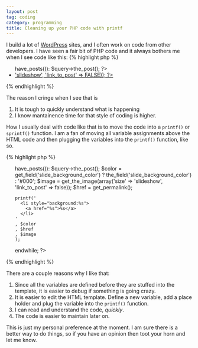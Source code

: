 ```yaml
---
layout: post
tag: coding
category: programming
title: Cleaning up your PHP code with printf
---
```


I build a lot of [WordPress](http://wordpress.org/) sites, and I often work on code from other developers. I have seen a fair bit of PHP code and it always bothers me when I see code like this:
{% highlight php %}
<ul class="slides">
  <?php while($query->have_posts()): $query->the_post(); ?>
    <li style="background:<?php if(get_field('slide_background_color')): the_field('slide_background_color'); else: echo '#000'; endif; ?>">
      <a href="<?php the_permalink() ?>"> <?php get_the_image(array('size' => 'slideshow', 'link_to_post' => FALSE)); ?> </a>
    </li>
  <?php endwhile; ?>
</ul>
{% endhighlight %}

The reason I cringe when I see that is 
1. It is tough to quickly understand what is happening
1. I know mantainence time for that style of coding is higher.

How I usually deal with code like that is to move the code into a ```printf()``` or ```sprintf()``` function. I am a fan of moving all variable assignments above the HTML code and then plugging the variables into the ```printf()``` function, like so.

{% highlight php %}
<ul class="slides">
  <?php while($query->have_posts()): $query->the_post(); 
    $color = get_field('slide_background_color') ? the_field('slide_background_color') : '#000';
    $image = get_the_image(array('size' => 'slideshow', 'link_to_post' => false)); 
    $href  = get_permalink();

    printf('
      <li style="background:%s">
        <a href="%s">%s</a>
      </li>
    '
    , $color
    , $href
    , $image
    );

  endwhile; 
  ?>
</ul>
{% endhighlight %}

There are a couple reasons why I like that:
1. Since all the variables are defined before they are stuffed into the template, it is easier to debug if something is going crazy.
1. It is easier to edit the HTML template. Define a new variable, add a place holder and plug the variable into the ```printf()``` function.
1. I can read and understand the code, *quickly*.
1. The code is easier to maintain later on. 

This is just my personal preference at the moment. I am sure there is a better way to do things, so if you have an opinion then toot your horn and let me know.
